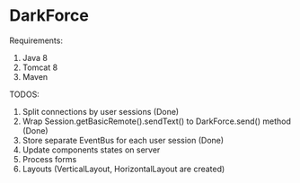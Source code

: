# DarkForce

Requirements:

1. Java 8
2. Tomcat 8
3. Maven

TODOS:

1. Split connections by user sessions (Done)
2. Wrap Session.getBasicRemote().sendText() to DarkForce.send() method (Done)
3. Store separate EventBus for each user session (Done)
4. Update components states on server
5. Process forms
6. Layouts (VerticalLayout, HorizontalLayout are created)